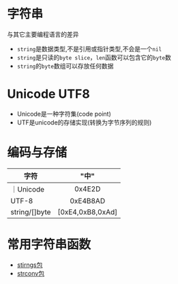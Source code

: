 # 字符串
与其它主要编程语言的差异
- `string`是数据类型,不是引用或指针类型,不会是一个`nil`
- `string`是只读的`byte slice`，`len`函数可以包含它的`byte`数
- `string`的`byte`数组可以存放任何数据

# Unicode UTF8
- Unicode是一种字符集(code point)
- UTF是unicode的存储实现(转换为字节序列的规则)

# 编码与存储

| 字符 | "中" | 
| ---  | :---: |  
｜Unicode | 0x4E2D|
| UTF-8| 0xE4B8AD|
|string/[]byte| [0xE4,0xB8,0xAd]|

# 常用字符串函数
- [stirngs包](https://golang.org/pkg/strings)
- [strconv包](https://golang.org/pkg/strconv)

